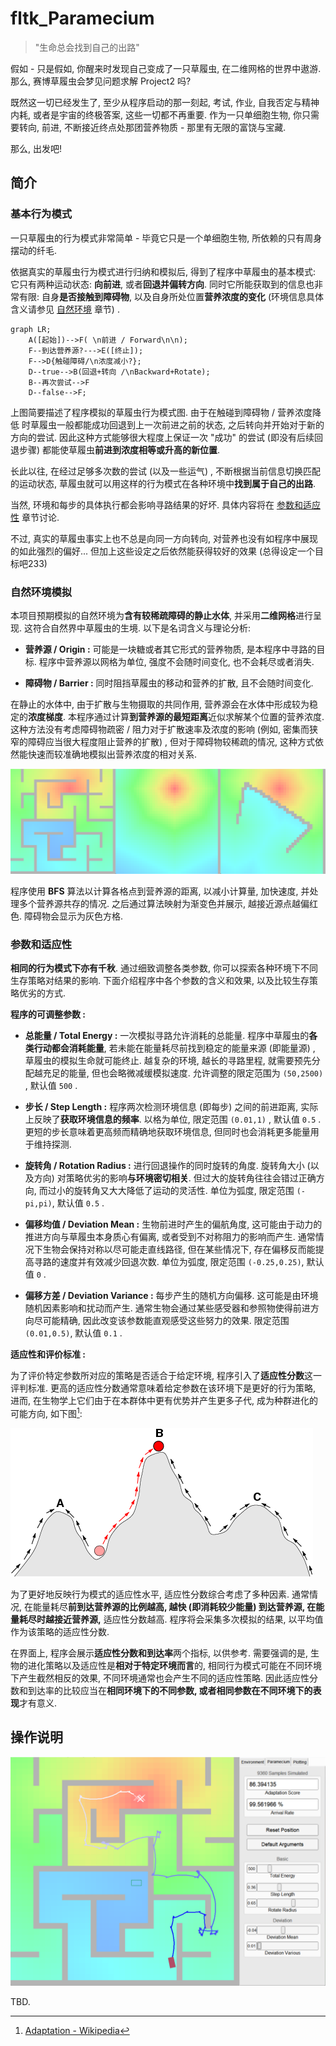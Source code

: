 # fltk_Paramecium

> "生命总会找到自己的出路"

假如 - 只是假如, 你醒来时发现自己变成了一只草履虫, 在二维网格的世界中遨游. 那么, 赛博草履虫会梦见问题求解 Project2 吗?

既然这一切已经发生了, 至少从程序启动的那一刻起, 考试, 作业, 自我否定与精神内耗, 或者是宇宙的终极答案, 这些一切都不再重要. 作为一只单细胞生物, 你只需要转向, 前进, 不断接近终点处那团营养物质 - 那里有无限的富饶与宝藏.

那么, 出发吧!

## 简介

### 基本行为模式

一只草履虫的行为模式非常简单 - 毕竟它只是一个单细胞生物, 所依赖的只有周身摆动的纤毛.

依据真实的草履虫行为模式进行归纳和模拟后, 得到了程序中草履虫的基本模式: 它只有两种运动状态: **向前进**, 或者**回退并偏转方向**. 同时它所能获取到的信息也非常有限: 自身**是否接触到障碍物**, 以及自身所处位置**营养浓度的变化** (环境信息具体含义请参见 [自然环境](#自然环境模拟) 章节) .

```mermaid
graph LR;
    A([起始])-->F( \n前进 / Forward\n\n);
    F--到达营养源?--->E([终止]);
    F-->D{触碰障碍/\n浓度减小?};
    D--true-->B(回退+转向 /\nBackward+Rotate);
    B--再次尝试-->F
    D--false-->F;
```

上图简要描述了程序模拟的草履虫行为模式图. 由于在触碰到障碍物 / 营养浓度降低 时草履虫一般都能成功回退到上一次前进之前的状态, 之后转向并开始对于新的方向的尝试. 因此这种方式能够很大程度上保证一次 "成功" 的尝试 (即没有后续回退步骤) 都能使草履虫**前进到浓度相等或升高的新位置**.

长此以往, 在经过足够多次数的尝试 (以及一些运气) , 不断根据当前信息切换匹配的运动状态, 草履虫就可以用这样的行为模式在各种环境中**找到属于自己的出路**.

当然, 环境和每步的具体执行都会影响寻路结果的好坏. 具体内容将在 [参数和适应性](#参数和适应性) 章节讨论.

不过, 真实的草履虫事实上也不总是向同一方向转向, 对营养也没有如程序中展现的如此强烈的偏好... 但加上这些设定之后依然能获得较好的效果 (总得设定一个目标吧233)

### 自然环境模拟

本项目预期模拟的自然环境为**含有较稀疏障碍的静止水体**, 并采用**二维网格**进行呈现. 这符合自然界中草履虫的生境. 以下是名词含义与理论分析:

- **营养源 / Origin :** 可能是一块糖或者其它形式的营养物质, 是本程序中寻路的目标. 程序中营养源以网格为单位, 强度不会随时间变化, 也不会耗尽或者消失.

- **障碍物 / Barrier :** 同时阻挡草履虫的移动和营养的扩散, 且不会随时间变化.

在静止的水体中, 由于扩散与生物摄取的共同作用, 营养源会在水体中形成较为稳定的**浓度梯度**. 本程序通过计算**到营养源的最短距离**近似求解某个位置的营养浓度. 这种方法没有考虑障碍物疏密 / 阻力对于扩散速率及浓度的影响 (例如, 密集而狭窄的障碍应当很大程度阻止营养的扩散) , 但对于障碍物较稀疏的情况, 这种方式依然能快速而较准确地模拟出营养浓度的相对关系.

![环境示例](res/img/env.png)

程序使用 **BFS** 算法以计算各格点到营养源的距离, 以减小计算量, 加快速度, 并处理多个营养源共存的情况. 之后通过算法映射为渐变色并展示, 越接近源点越偏红色. 障碍物会显示为灰色方格.

### 参数和适应性

**相同的行为模式下亦有千秋**. 通过细致调整各类参数, 你可以探索各种环境下不同生存策略对结果的影响. 下面介绍程序中各个参数的含义和效果, 以及比较生存策略优劣的方式.

**程序的可调整参数 :**

- **总能量 / Total Energy :** 一次模拟寻路允许消耗的总能量. 程序中草履虫的**各类行动都会消耗能量**, 若未能在能量耗尽前找到稳定的能量来源 (即能量源) , 草履虫的模拟生命就可能终止. 越复杂的环境, 越长的寻路里程, 就需要预先分配越充足的能量, 但也会略微减缓模拟速度. 允许调整的限定范围为 `(50,2500)` , 默认值 `500` .

- **步长 / Step Length :** 程序两次检测环境信息 (即每步) 之间的前进距离, 实际上反映了**获取环境信息的频率**. 以格为单位, 限定范围 `(0.01,1)` , 默认值 `0.5` . 更短的步长意味着更高频而精确地获取环境信息, 但同时也会消耗更多能量用于维持探测.

- **旋转角 / Rotation Radius :** 进行回退操作的同时旋转的角度. 旋转角大小 (以及方向) 对策略优劣的影响**与环境密切相关**. 但过大的旋转角往往会错过正确方向, 而过小的旋转角又大大降低了运动的灵活性. 单位为弧度, 限定范围 `(-pi,pi)`, 默认值 `0.5` .

- **偏移均值 / Deviation Mean :** 生物前进时产生的偏航角度, 这可能由于动力的推进方向与草履虫本身质心有偏离, 或者受到不对称阻力的影响而产生. 通常情况下生物会保持对称以尽可能走直线路径, 但在某些情况下, 存在偏移反而能提高寻路的速度并有效减少回退次数. 单位为弧度, 限定范围 `(-0.25,0.25)`, 默认值 `0` .

- **偏移方差 / Deviation Variance :** 每步产生的随机方向偏移. 这可能是由环境随机因素影响和扰动而产生. 通常生物会通过某些感受器和参照物使得前进方向尽可能精确, 因此改变该参数能直观感受这些努力的效果. 限定范围 `(0.01,0.5)`, 默认值 `0.1` .

**适应性和评价标准 :**

为了评价特定参数所对应的策略是否适合于给定环境, 程序引入了**适应性分数**这一评判标准. 更高的适应性分数通常意味着给定参数在该环境下是更好的行为策略, 进而, 在生物学上它们由于在本群体中更有优势并产生更多子代, 成为种群进化的可能方向, 如下图[^1]:

![适应性和进化方向](<res/img/fitness landscape.png>)

为了更好地反映行为模式的适应性水平, 适应性分数综合考虑了多种因素. 通常情况, 在能量耗尽**前到达营养源的比例越高, 越快 (即消耗较少能量) 到达营养源, 在能量耗尽时越接近营养源,** 适应性分数越高. 程序将会采集多次模拟的结果, 以平均值作为该策略的适应性分数.

在界面上, 程序会展示**适应性分数和到达率**两个指标, 以供参考. 需要强调的是, 生物的进化策略以及适应性是**相对于特定环境而言**的, 相同行为模式可能在不同环境下产生截然相反的效果, 不同环境通常也会产生不同的适应性策略. 因此适应性分数和到达率的比较应当在**相同环境下的不同参数, 或者相同参数在不同环境下的表现**才有意义.

## 操作说明

![界面展示](res/img/default.png)

TBD.

[^1]: [Adaptation - Wikipedia](https://en.wikipedia.org/wiki/Adaptation)